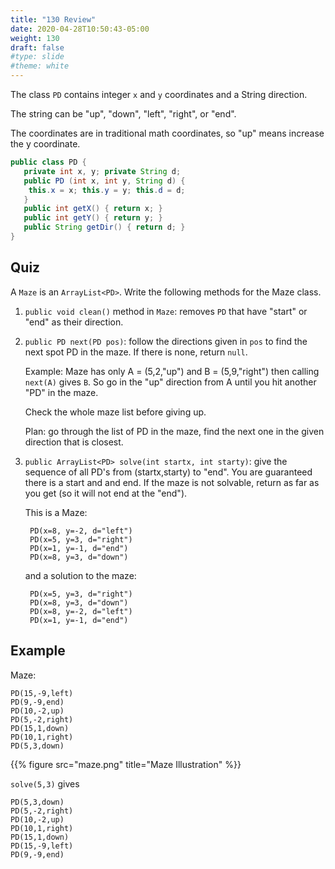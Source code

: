 ```yaml
---
title: "130 Review"
date: 2020-04-28T10:50:43-05:00
weight: 130
draft: false
#type: slide
#theme: white
---
```


The class `PD` contains integer `x` and `y` coordinates
and a String direction.

The string can be "up", "down", "left", "right", or "end".

The coordinates are in traditional math coordinates, so "up" means
increase the y coordinate.

```java
public class PD {
   private int x, y; private String d;
   public PD (int x, int y, String d) { 
    this.x = x; this.y = y; this.d = d;
   }
   public int getX() { return x; }
   public int getY() { return y; }
   public String getDir() { return d; }
}
```

## Quiz

A `Maze` is an `ArrayList<PD>`. Write the following methods for the
Maze class.

1. `public void clean()` method in `Maze`: removes `PD` that have
   "start" or "end" as their direction.
   
2. `public PD next(PD pos)`: follow the directions given in `pos` to
   find the next spot PD in the maze. If there is none, return
   `null`. 
   
   Example: Maze has only A = (5,2,"up") and B = (5,9,"right") then
   calling `next(A)` gives `B`. So go in the "up" direction from A
   until you hit another "PD" in the maze.

    Check the whole maze list before giving up. 
    
    Plan: go through the list of PD in the maze, find the next one in
    the given direction that is closest.

3. `public ArrayList<PD> solve(int startx, int starty)`:
   give the sequence of all PD's from
   (startx,starty) to "end". You are guaranteed there is a start and and end. If
   the maze is not solvable, return as far as you get (so it will not
   end at the "end").

    This is a Maze:
    
        PD(x=8, y=-2, d="left")
        PD(x=5, y=3, d="right")
        PD(x=1, y=-1, d="end")
        PD(x=8, y=3, d="down")
    
    and a solution to the maze:

        PD(x=5, y=3, d="right")
        PD(x=8, y=3, d="down")
        PD(x=8, y=-2, d="left")
        PD(x=1, y=-1, d="end")

## Example

Maze:

    PD(15,-9,left)
    PD(9,-9,end)
    PD(10,-2,up)
    PD(5,-2,right)
    PD(15,1,down)
    PD(10,1,right)
    PD(5,3,down)

{{% figure src="maze.png" title="Maze Illustration" %}}


    
`solve(5,3)` gives

    PD(5,3,down)
    PD(5,-2,right)
    PD(10,-2,up)
    PD(10,1,right)
    PD(15,1,down)
    PD(15,-9,left)
    PD(9,-9,end)

